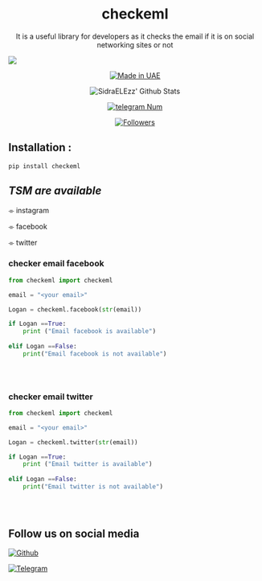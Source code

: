 <h1 align="center">checkeml</h1>
<p align="center">It is a useful library for developers as it checks the email if it is on social networking sites or not</p>

![](https://img.shields.io/badge/SidraELEzz-orange?style=for-the-badge&logo=python.svg) 
<p align="center">
<a href="#"><img title="Made in UAE" src="https://img.shields.io/badge/MADE%20IN-UAE-red.svg?style=for-the-badge&logo=github"></a>

</p>
<p align="center">
<img alt="SidraELEzz' Github Stats" src="https://github-readme-stats.vercel.app/api?username=SidraELEzz&show_icons=true&include_all_commits=true&hide_border=true" />

</p>
<p align="center">
<a href="#"><img title="telegram Num" src="https://img.shields.io/badge/telegram%20Num-SidtaTools-red.svg?style=for-the-badge&logo=telegram"></a>
</p>
<p align="center">
<a href="https://github.com/SidraELEzz/followers"><img title="Followers" src="https://img.shields.io/github/followers/SidraELEzz?color=blue&style=flat-square"></a>
</p>

## Installation :
```
pip install checkeml
```
## ***TSM are available***

⌯ instagram 

⌯ facebook 

⌯ twitter

### checker email facebook 

``` python
from checkeml import checkeml

email = "<your email>"

Logan = checkeml.facebook(str(email))

if Logan ==True:
	print ("Email facebook is available")
	
elif Logan ==False:
	print("Email facebook is not available")

	
	
```
### checker email twitter 

``` python
from checkeml import checkeml

email = "<your email>"

Logan = checkeml.twitter(str(email))

if Logan ==True:
	print ("Email twitter is available")
	
elif Logan ==False:
	print("Email twitter is not available")

	
	
```


## Follow us on social media

[![Github](https://img.shields.io/badge/Github-SidraELEzz-orange?style=for-the-badge&logo=github)](https://github.com/SidraELEzz/)

[![Telegram](https://img.shields.io/badge/Telegram-SidraELEzz-orange?style=for-the-badge&logo=Telegram)](https://t.me/SidraTools)


